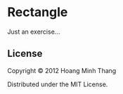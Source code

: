 # Rectangle

Just an exercise...

## License

Copyright © 2012 Hoang Minh Thang

Distributed under the MIT License.
